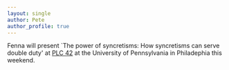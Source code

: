 ```yaml
---
layout: single
author: Pete
author_profile: true
---
```


Fenna will present `The power of syncretisms: How
syncretisms can serve double duty' at [PLC 42](http://www.ling.upenn.edu/Events/PLC/plc42/) at the University of Pennsylvania in Philadephia this weekend.